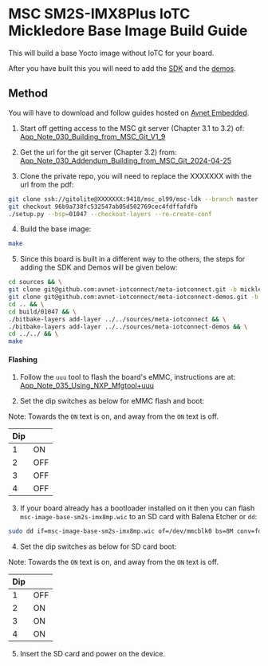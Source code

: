 # MSC SM2S-IMX8Plus IoTC Mickledore Base Image Build Guide

This will build a base Yocto image without IoTC for your board.

After you have built this you will need to add the [SDK](../../IoTC-SDK/README.md) and the [demos](../../Demos/README.md).

## Method

You will have to download and follow guides hosted on [Avnet Embedded](https://embedded.avnet.com/product/msc-sm2s-imx8plus/#mechanical_data).

1. Start off getting access to the MSC git server (Chapter 3.1 to 3.2) of:  [App_Note_030_Building_from_MSC_Git_V1_9](https://embedded.avnet.com/?__wpdmlo=8955#)

2. Get the url for the git server (Chapter 3.2) from: [App_Note_030_Addendum_Building_from_MSC_Git_2024-04-25](https://embedded.avnet.com/?__wpdmlo=9219#)

3. Clone the private repo, you will need to replace the XXXXXXX with the url from the pdf:
```bash
git clone ssh://gitolite@XXXXXXX:9418/msc_ol99/msc-ldk --branch master && cd msc-ldk
git checkout 96b9a738fc532547ab05d502769cec4fdffafdfb
./setup.py --bsp=01047 --checkout-layers --re-create-conf
```

4. Build the base image:
```bash
make  
```

5. Since this board is built in a different way to the others, the steps for adding the SDK and Demos will be given below:
```bash
cd sources && \
git clone git@github.com:avnet-iotconnect/meta-iotconnect.git -b mickledore && \
git clone git@github.com:avnet-iotconnect/meta-iotconnect-demos.git -b mickledore && \
cd .. && \
cd build/01047 && \
./bitbake-layers add-layer ../../sources/meta-iotconnect && \
./bitbake-layers add-layer ../../sources/meta-iotconnect-demos && \
cd ../../ && \
make
```

#### Flashing

1. Follow the `uuu` tool to flash the board's eMMC, instructions are at: [App_Note_035_Using_NXP_Mfgtool+uuu](https://embedded.avnet.com/?__wpdmlo=8965#)

2. Set the dip switches as below for eMMC flash and boot:

Note: Towards the `ON` text is on, and away from the `ON` text is off.

| Dip |     |
|-----|-----|
| 1   | ON  |
| 2   | OFF |
| 3   | OFF |
| 4   | OFF |

3. If your board already has a bootloader installed on it then you can flash `msc-image-base-sm2s-imx8mp.wic` to an SD card with Balena Etcher or `dd`:
```bash
sudo dd if=msc-image-base-sm2s-imx8mp.wic of=/dev/mmcblk0 bs=8M conv=fdatasync status=progress
```

4. Set the dip switches as below for SD card boot:

Note: Towards the `ON` text is on, and away from the `ON` text is off.

| Dip |     |
|-----|-----|
| 1   | OFF |
| 2   | ON  |
| 3   | ON  |
| 4   | ON  |

5. Insert the SD card and power on the device.

